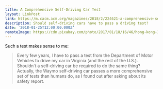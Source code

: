 ```yaml
---
title: A Comprehensive Self-Driving Car Test
layout: LinkPost
link: https://m.cacm.acm.org/magazines/2018/2/224621-a-comprehensive-self-driving-car-test/fulltext
description: Should self-driving cars have to pass a driving test?
date: '2018-01-25T12:00:00.000Z'
remoteImage: https://cdn.pixabay.com/photo/2017/01/18/16/46/hong-kong-1990268_1280.jpg
---
```


Such a test makes sense to me:

> Every few years, I have to pass a test from the Department of Motor Vehicles to drive my car in Virginia (and the rest of the U.S.). Shouldn't a self-driving car be required to do the same thing? Actually, the Waymo self-driving car passes a more comprehensive set of tests than humans do, as I found out after asking about its safety report.

